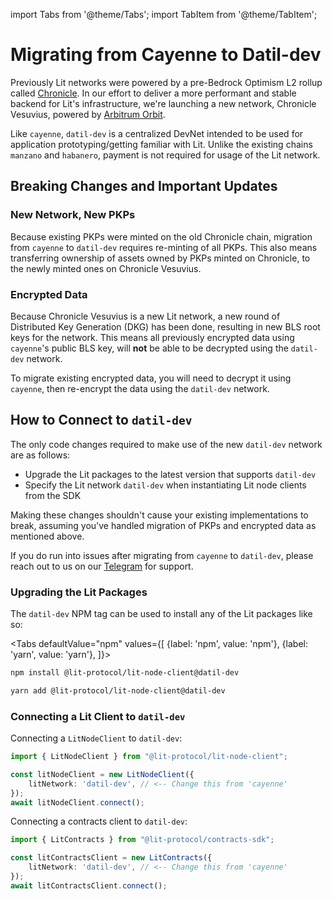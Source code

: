 import Tabs from '@theme/Tabs';
import TabItem from '@theme/TabItem';

# Migrating from Cayenne to Datil-dev

Previously Lit networks were powered by a pre-Bedrock Optimism L2 rollup called [Chronicle](../../network/rollup.mdx). In our effort to deliver a more performant and stable backend for Lit's infrastructure, we're launching a new network, Chronicle Vesuvius, powered by [Arbitrum Orbit](https://arbitrum.io/orbit).

Like `cayenne`, `datil-dev` is a centralized DevNet intended to be used for application prototyping/getting familiar with Lit. Unlike the existing chains `manzano` and `habanero`, payment is not required for usage of the Lit network.

## Breaking Changes and Important Updates

### New Network, New PKPs

Because existing PKPs were minted on the old Chronicle chain, migration from `cayenne` to `datil-dev` requires re-minting of all PKPs. This also means transferring ownership of assets owned by PKPs minted on Chronicle, to the newly minted ones on Chronicle Vesuvius.

### Encrypted Data

Because Chronicle Vesuvius is a new Lit network, a new round of Distributed Key Generation (DKG) has been done, resulting in new BLS root keys for the network. This means all previously encrypted data using `cayenne`'s public BLS key, will **not** be able to be decrypted using the `datil-dev` network.

To migrate existing encrypted data, you will need to decrypt it using `cayenne`, then re-encrypt the data using the `datil-dev` network.

## How to Connect to `datil-dev`

The only code changes required to make use of the new `datil-dev` network are as follows:

- Upgrade the Lit packages to the latest version that supports `datil-dev`
- Specify the Lit network `datil-dev` when instantiating Lit node clients from the SDK

Making these changes shouldn't cause your existing implementations to break, assuming you've handled migration of PKPs and encrypted data as mentioned above.

If you do run into issues after migrating from `cayenne` to `datil-dev`, please reach out to us on our [Telegram](https://t.me/+aa73FAF9Vp82ZjJh) for support.

### Upgrading the Lit Packages

The `datil-dev` NPM tag can be used to install any of the Lit packages like so:

<Tabs
defaultValue="npm"
values={[
{label: 'npm', value: 'npm'},
{label: 'yarn', value: 'yarn'},
]}>
<TabItem value="npm">

```bash
npm install @lit-protocol/lit-node-client@datil-dev
```

</TabItem>

<TabItem value="yarn">

```bash
yarn add @lit-protocol/lit-node-client@datil-dev
```

</TabItem>
</Tabs>

### Connecting a Lit Client to `datil-dev`

Connecting a `LitNodeClient` to `datil-dev`:

```ts
import { LitNodeClient } from "@lit-protocol/lit-node-client";

const litNodeClient = new LitNodeClient({
    litNetwork: 'datil-dev', // <-- Change this from 'cayenne'
});
await litNodeClient.connect();
```

Connecting a contracts client to `datil-dev`:

```ts
import { LitContracts } from "@lit-protocol/contracts-sdk";

const litContractsClient = new LitContracts({
    litNetwork: 'datil-dev', // <-- Change this from 'cayenne'
});
await litContractsClient.connect();
```
